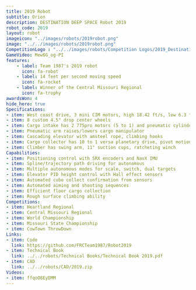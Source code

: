 ```yaml
---
title: 2019 Robot
subtitle: Orion
description: DESTINATION DEEP SPACE Robot 2019
robot_code: 2019
layout: robot
imageicon: "../images/robots/2019robot.png"
image: "../../images/robots/2019robot.png"
CompetitionLogo : "../../images/robots/Competition Logos/2019_Destination_Deep_Space.svg"
GameVideo: Mew6G_og-PI
features:
    - label: Team 1987's 2019 robot
      icon: fa-robot
    - label: 14 feet per second moving speed
      icon: fa-rocket
    - label: Winner of the Central Missouri Regional
      icon: fa-trophy
awardsWon: 4
hide_hero: true
Specifications:
- item: West coast drive, 3 mini CIM motors, high 18.42 ft/s, low 6.3 ft/s
- item: 8 custom 4.5" drop center wheels
- item: Cargo intake has 2 775pro motors (5 to 1) and pneumatic cylinders
- item: Pneumatic arm raises/lowers cargo manipulator
- item: Cascading elevator with amsteel rope, climbing hooks
- item: Cargo collector has 10 to 1 versa planetary drive, pivot motion
- item: Climber has swing arm, 11" suction cups, ratcheting winch
Capabilities:
- item: Positioning control with SRX encoders and NavX IMU
- item: Spline/trajectory path driving for autonomous
- item: Multiple autonomous modes for scale, switch, dual targets
- item: Elevator PID height control with Hall effect sensors
- item: Automated cube collect confirmation from sensors
- item: Automated aiming and shooting sequences
- item: Efficient floor cargo collection
- item: Rough surface climbing ability
Competitions:
- item: Heartland Regional
- item: Central Missouri Regional
- item: World Championship
- item: Missouri State Championship
- item: CowTown ThrowDown
Links:
- item: Code
  link: https://github.com/FRCTeam1987/Robot2019
- item: Technical Book
  link: ../../robots/Technical Books/Technical Book 2019.pdf
- item: CAD
  link: ../../robots/CAD/2019.zip
Videos:
- item: ffqoO8EyDMM
---
```


